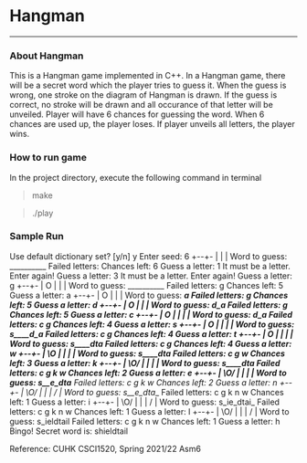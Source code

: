 # Hangman
___
### About Hangman
This is a Hangman game implemented in C++. In a Hangman game, there will be a secret word which the player tries to guess it. When the guess is wrong, one stroke on the diagram of Hangman is drawn. If the guess is correct, no stroke will be drawn and all occurance of that letter will be unveiled. Player will have 6 chances for guessing the word. When 6 chances are used up, the player loses. If player unveils all letters, the player wins.

### How to run game
In the project directory, execute the following command in terminal
>make

>./play

### Sample Run
Use default dictionary set? [y/n] y
Enter seed: 6
+--+-
|
|
|
Word to guess: __________
Failed letters: 
Chances left: 6
Guess a letter: 1
It must be a letter. Enter again!
Guess a letter: 3
It must be a letter. Enter again!
Guess a letter: g
+--+-
|  O
|
|
|
Word to guess: __________
Failed letters: g 
Chances left: 5
Guess a letter: a
+--+-
|  O
|
|
|
Word to guess: _______a__
Failed letters: g 
Chances left: 5
Guess a letter: d
+--+-
|  O
|
|
|
Word to guess: _____d_a__
Failed letters: g 
Chances left: 5
Guess a letter: c
+--+-
|  O
|  |
|
|
Word to guess: _____d_a__
Failed letters: c g 
Chances left: 4
Guess a letter: s
+--+-
|  O
|  |
|
|
Word to guess: s____d_a__
Failed letters: c g 
Chances left: 4
Guess a letter: t
+--+-
|  O
|  |
|
|
Word to guess: s____dta__
Failed letters: c g 
Chances left: 4
Guess a letter: w
+--+-
| \O
|  |
|
|
Word to guess: s____dta__
Failed letters: c g w 
Chances left: 3
Guess a letter: k
+--+-
| \O/
|  |
|
|
Word to guess: s____dta__
Failed letters: c g k w 
Chances left: 2
Guess a letter: e
+--+-
| \O/
|  |
|
|
Word to guess: s__e_dta__
Failed letters: c g k w 
Chances left: 2
Guess a letter: n
+--+-
| \O/
|  |
| /
|
Word to guess: s__e_dta__
Failed letters: c g k n w 
Chances left: 1
Guess a letter: i
+--+-
| \O/
|  |
| /
|
Word to guess: s_ie_dtai_
Failed letters: c g k n w 
Chances left: 1
Guess a letter: l
+--+-
| \O/
|  |
| /
|
Word to guess: s_ieldtail
Failed letters: c g k n w 
Chances left: 1
Guess a letter: h
Bingo! Secret word is: shieldtail

Reference: CUHK CSCI1520, Spring 2021/22 Asm6 
